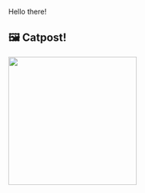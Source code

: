 Hello there!



## 🖼️ Catpost!

<sub>
    <img src="https://cdn2.thecatapi.com/images/155.jpg" height="256">
</sub>

